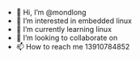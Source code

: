 - 👋 Hi, I’m @mondlong
- 👀 I’m interested in embedded linux
- 🌱 I’m currently learning linux
- 💞️ I’m looking to collaborate on 
- 📫 How to reach me 13910784852

<!---
mondlong/mondlong is a ✨ special ✨ repository because its `README.md` (this file) appears on your GitHub profile.
You can click the Preview link to take a look at your changes.
--->
